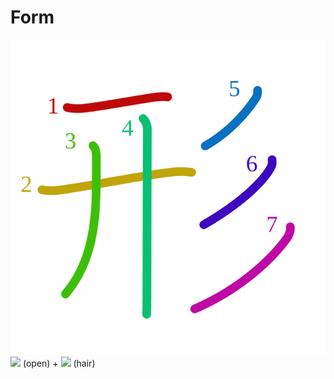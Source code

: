# Form
![形](../kanji-colorize/5f62.svg)
![](http://www.kanjidamage.com/assets/radsmall/open-598f270893445214cea8c9c6a4a9722c4f2d3a00fea3d0e5e87519ed14df2cbd.jpg) (open) + ![](http://www.kanjidamage.com/assets/radsmall/hair-010f59830278cfd545d7bb5901cf2d4dc4dc1928a0b8c102596fea5634a11146.jpg) (hair)
